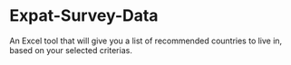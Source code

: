 # Expat-Survey-Data
An Excel tool that will give you a list of recommended countries to live in, based on your selected criterias.
